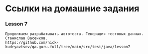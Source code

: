 # Ссылки на домашние задания
### Lesson 7
    Продолжаем разрабатывать автотесты. Генерация тестовых данных. Станислав Васенков.
    https://github.com/nick-kudryavtsev/qa.guru.full/tree/main/src/test/java/lesson7
    